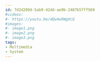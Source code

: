 ```yaml
---
id: 7d2d209d-5ab9-42dd-ae9b-2487b57ff569
#videos:
#- https://youtu.be/dQw4w9WgXcQ
#images:
#- image1.png
#- image2.png
#- image3.png
tags:
- Multimedia
- System
---
```

